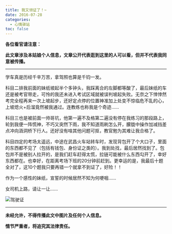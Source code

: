 ```yaml
---
title: 我又领证了！~
date: 2016-07-28
categories:
  - 心情驿站
toc: false
---
```


**各位看官请注意：**

**此文章涉及本姑娘个人信息，文章公开代表逛到这里的人可以看，但并不代表我同意被传播。**

<!--more-->

----

学车真是历经千辛万苦，拿驾照也算是千钧一发。

科目二排我前面的妹纸坡起半个多钟头，我踩离合的左脚都等酸了，最后妹纸的车还是被考官带走，可怜的我还未进入考试区域就被误判坡起失败。无奈之下悻悻然考完全程再来一次上坡起步，还好定点停的位置神准加上处变不惊临危不乱的心，上坡熄火+后溜竟然被我通过。连教练也称我是个奇迹……

科目三也是被前面一帅哥坑，他第一遍不及格第二遍没有停在我练习的那段路上，轮到我便一阵慌神，不巧又突然下雨，我不知道雨刷怎么开，朦胧中操作加减挡差点冲向涵洞桥下行人。还好没有啥其他问题可抠，教官勉为其难让我合格了。

科目四定的考场太遥远，中途在武昌火车站转车时，发现背包开了个大口子，里面的东西都不见了（包括有钱包、身份证之类的）。我到处找，最后居然找到了。包包并不是被别人拉开的，是我们赶车赶得太慌，拉链可能被什么东西勾开了，幸好东西都在。也幸好，在距离考场下班的20分钟前赶到。更幸运的是，我最后十题全对了，这10个题我只要再错一个就拿不到证了，好险！！

作为一个感性的妹纸，宣誓的时候居然不知为何哽咽……

女司机上路，请让一让……

![驾驶证](https://pek3b.qingstor.com/imephen/20190426161552.png)

----

**未经允许，不得传播此文中图片及任何个人信息。**

**情节严重者，将追究其法律责任。**